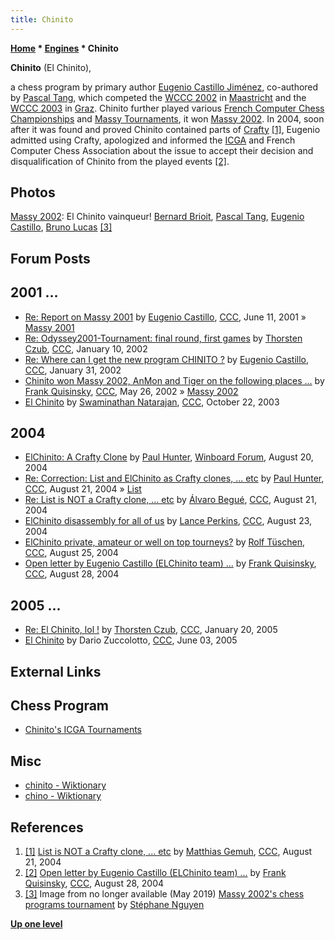 ```yaml
---
title: Chinito
---
```

**[Home](Home "Home") * [Engines](Engines "Engines") * Chinito**

**Chinito** (El Chinito),

a chess program by primary author [Eugenio Castillo Jiménez](Eugenio_Castillo_Jim%C3%A9nez "Eugenio Castillo Jiménez"), co-authored by [Pascal Tang](Pascal_Tang "Pascal Tang"), which competed the [WCCC 2002](WCCC_2002 "WCCC 2002") in [Maastricht](https://en.wikipedia.org/wiki/Maastricht) and the [WCCC 2003](WCCC_2003 "WCCC 2003") in [Graz](https://en.wikipedia.org/wiki/Graz).
Chinito further played various [French Computer Chess Championships](French_Computer_Chess_Championship "French Computer Chess Championship") and [Massy Tournaments](French_Programmers_Tournament "French Programmers Tournament"), it won [Massy 2002](Massy_2002 "Massy 2002").
In 2004, soon after it was found and proved Chinito contained parts of [Crafty](Crafty "Crafty") <a id="cite-note-1" href="#cite-ref-1">[1]</a>, Eugenio admitted using Crafty, apologized and informed the [ICGA](ICGA "ICGA") and French Computer Chess Association about the issue to accept their decision and disqualification of Chinito from the played events <a id="cite-note-2" href="#cite-ref-2">[2]</a>.

## Photos

[](http://www.ludochess.com/trn_massy2002/tournoi.php3)
[Massy 2002](Massy_2002 "Massy 2002"): El Chinito vainqueur! [Bernard Brioit](Bernard_Brioit "Bernard Brioit"), [Pascal Tang](Pascal_Tang "Pascal Tang"), [Eugenio Castillo](Eugenio_Castillo_Jim%C3%A9nez "Eugenio Castillo Jiménez"), [Bruno Lucas](Bruno_Lucas "Bruno Lucas") <a id="cite-note-3" href="#cite-ref-3">[3]</a>

## Forum Posts

## 2001 ...

- [Re: Report on Massy 2001](https://www.stmintz.com/ccc/index.php?id=174576) by [Eugenio Castillo](Eugenio_Castillo_Jim%C3%A9nez "Eugenio Castillo Jiménez"), [CCC](CCC "CCC"), June 11, 2001 » [Massy 2001](Massy_2001 "Massy 2001")
- [Re: Odyssey2001-Tournament: final round, first games](https://www.stmintz.com/ccc/index.php?id=206572) by [Thorsten Czub](Thorsten_Czub "Thorsten Czub"), [CCC](CCC "CCC"), January 10, 2002
- [Re: Where can I get the new program CHINITO ?](https://www.stmintz.com/ccc/index.php?id=211101) by [Eugenio Castillo](Eugenio_Castillo_Jim%C3%A9nez "Eugenio Castillo Jiménez"), [CCC](CCC "CCC"), January 31, 2002
- [Chinito won Massy 2002, AnMon and Tiger on the following places ...](https://www.stmintz.com/ccc/index.php?id=231908) by [Frank Quisinsky](Frank_Quisinsky "Frank Quisinsky"), [CCC](CCC "CCC"), May 26, 2002 » [Massy 2002](Massy_2002 "Massy 2002")
- [El Chinito](https://www.stmintz.com/ccc/index.php?id=322959) by [Swaminathan Natarajan](Swaminathan_Natarajan "Swaminathan Natarajan"), [CCC](CCC "CCC"), October 22, 2003

## 2004

- [ElChinito: A Crafty Clone](http://www.open-aurec.com/wbforum/viewtopic.php?f=18&t=48647) by [Paul Hunter](index.php?title=Paul_Hunter&action=edit&redlink=1 "Paul Hunter (page does not exist)"), [Winboard Forum](Computer_Chess_Forums "Computer Chess Forums"), August 20, 2004
- [Re: Correction: List and ElChinito as Crafty clones, ... etc](https://www.stmintz.com/ccc/index.php?id=383344) by [Paul Hunter](index.php?title=Paul_Hunter&action=edit&redlink=1 "Paul Hunter (page does not exist)"), [CCC](CCC "CCC"), August 21, 2004 » [List](</List_(Program)> "List (Program)")
- [Re: List is NOT a Crafty clone, ... etc](https://www.stmintz.com/ccc/index.php?id=383312) by [Álvaro Begué](%C3%81lvaro_Begu%C3%A9 "Álvaro Begué"), [CCC](CCC "CCC"), August 21, 2004
- [ElChinito disassembly for all of us](https://www.stmintz.com/ccc/index.php?id=383731) by [Lance Perkins](Lance_Perkins "Lance Perkins"), [CCC](CCC "CCC"), August 23, 2004
- [ElChinito private, amateur or well on top tourneys?](https://www.stmintz.com/ccc/index.php?id=384408) by [Rolf Tüschen](Rolf_T%C3%BCschen "Rolf Tüschen"), [CCC](CCC "CCC"), August 25, 2004
- [Open letter by Eugenio Castillo (ELChinito team) ...](https://www.stmintz.com/ccc/index.php?id=384790) by [Frank Quisinsky](Frank_Quisinsky "Frank Quisinsky"), [CCC](CCC "CCC"), August 28, 2004

## 2005 ...

- [Re: El Chinito, lol !](https://www.stmintz.com/ccc/index.php?id=406709) by [Thorsten Czub](Thorsten_Czub "Thorsten Czub"), [CCC](CCC "CCC"), January 20, 2005
- [El Chinito](https://www.stmintz.com/ccc/index.php?id=429589) by Dario Zuccolotto, [CCC](CCC "CCC"), June 03, 2005

## External Links

## Chess Program

- [Chinito's ICGA Tournaments](https://www.game-ai-forum.org/icga-tournaments/program.php?id=71)

## Misc

- [chinito - Wiktionary](https://en.wiktionary.org/wiki/chinito)
- [chino - Wiktionary](https://en.wiktionary.org/wiki/chino#Spanish)

## References

1. <a id="cite-ref-1" href="#cite-note-1">[1]</a> [List is NOT a Crafty clone, ... etc](https://www.stmintz.com/ccc/index.php?id=383228) by [Matthias Gemuh](Matthias_Gemuh "Matthias Gemuh"), [CCC](CCC "CCC"), August 21, 2004
1. <a id="cite-ref-2" href="#cite-note-2">[2]</a> [Open letter by Eugenio Castillo (ELChinito team) ...](https://www.stmintz.com/ccc/index.php?id=384790) by [Frank Quisinsky](Frank_Quisinsky "Frank Quisinsky"), [CCC](CCC "CCC"), August 28, 2004
1. <a id="cite-ref-3" href="#cite-note-3">[3]</a> Image from no longer available (May 2019) [Massy 2002's chess programs tournament](http://www.ludochess.com/trn_massy2002/tournoi.php3) by [Stéphane Nguyen](St%C3%A9phane_Nguyen "Stéphane Nguyen")

**[Up one level](Engines "Engines")**

